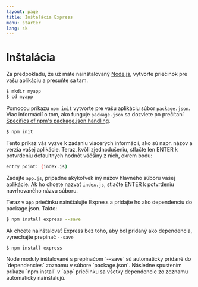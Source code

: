 ```yaml
---
layout: page
title: Inštalácia Express
menu: starter
lang: sk
---
```

<!---
 Copyright (c) 2016 StrongLoop, IBM, and Express Contributors
 License: MIT
-->

# Inštalácia

Za predpokladu, že už máte nainštalovaný [Node.js](https://nodejs.org/), vytvorte priečinok pre vašu aplikáciu a presuňte sa tam.

```sh
$ mkdir myapp
$ cd myapp
```

Pomocou príkazu `npm init` vytvorte pre vašu aplikáciu súbor `package.json`.
Viac informácií o tom, ako funguje `package.json` sa dozviete po prečítaní [Specifics of npm's package.json handling](https://docs.npmjs.com/files/package.json).

```sh
$ npm init
```

Tento príkaz vás vyzve k zadaniu viacerých informácií, ako sú napr. názov a verzia vašej aplikácie.
Teraz, kvôli zjednodušeniu, stlačte len ENTER k potvrdeniu defaultných hodnôt väčšiny z nich, okrem bodu:

```sh
entry point: (index.js)
```

Zadajte `app.js`, prípadne akýkoľvek iný názov hlavného súboru vašej aplikácie. Ak ho chcete nazvať `index.js`, stlačte ENTER k potvrdeniu navrhovaného názvu súboru.

Teraz v `app` priečinku nainštalujte Express a pridajte ho ako dependenciu do package.json. Takto:

```sh
$ npm install express --save
```

Ak chcete nainštalovať Express bez toho, aby bol pridaný ako dependencia, vynechajte prepínač `--save`

```sh
$ npm install express
```

<div class="doc-box doc-info" markdown="1">
Node moduly inštalované s prepínačom `--save` sú automaticky pridané do `dependencies` zoznamu v súbore `package.json`.
Následne spustením príkazu `npm install` v `app` priečinku sa všetky dependencie zo zoznamu automaticky nainštalujú.
</div>
